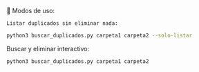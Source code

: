 🧪 Modos de uso:

    Listar duplicados sin eliminar nada:
```bash
python3 buscar_duplicados.py carpeta1 carpeta2 --solo-listar
```
Buscar y eliminar interactivo:
```bash
python3 buscar_duplicados.py carpeta1 carpeta2
```